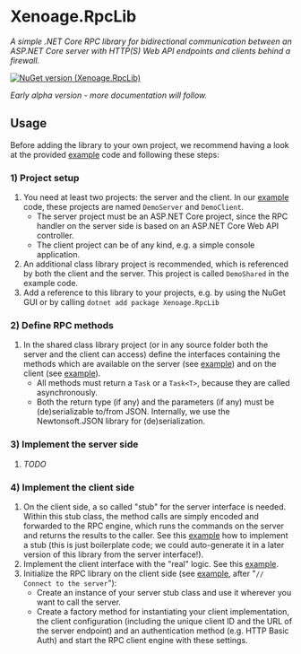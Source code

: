 # Xenoage.RpcLib

*A simple .NET Core RPC library for bidirectional communication between an ASP.NET Core server with HTTP(S) Web API endpoints and clients behind a firewall.*

[![NuGet version (Xenoage.RpcLib)](https://img.shields.io/nuget/v/Xenoage.RpcLib.svg?style=flat-square)](https://www.nuget.org/packages/Xenoage.RpcLib/)

_Early alpha version - more documentation will follow._



## Usage

Before adding the library to your own project, we recommend having a look at the provided [example](https://github.com/Xenoage/RpcLib) code and following these steps:

### 1) Project setup

1. You need at least two projects: the server and the client. In our [example](https://github.com/Xenoage/RpcLib) code, these projects are named `DemoServer` and `DemoClient`.
   * The server project must be an ASP.NET Core project, since the RPC handler on the server side is based on an ASP.NET Core Web API controller.
   * The client project can be of any kind, e.g. a simple console application.
2. An additional class library project is recommended, which is referenced by both the client and the server. This project is called `DemoShared` in the example code.
3. Add a reference to this library to your projects, e.g. by using the NuGet GUI or by calling `dotnet add package Xenoage.RpcLib`

### 2) Define RPC methods

1. In the shared class library project (or in any source folder both the server and the client can access) define the interfaces containing the methods which are available on the server (see [example](https://github.com/Xenoage/RpcLib/blob/master/DemoShared/Rpc/IDemoRpcServer.cs)) and on the client (see [example](https://github.com/Xenoage/RpcLib/blob/master/DemoShared/Rpc/IDemoRpcClient.cs)).
   * All methods must return a `Task` or a `Task<T>`, because they are called asynchronously.
   * Both the return type (if any) and the parameters (if any) must be (de)serializable to/from JSON. Internally, we use the Newtonsoft.JSON library for (de)serialization. 
   
### 3) Implement the server side

1. _TODO_


### 4) Implement the client side

1. On the client side, a so called "stub" for the server interface is needed. Within this stub class, the method
   calls are simply encoded and forwarded to the RPC engine, which runs the commands on the server and returns
   the results to the caller. See this
   [example](https://github.com/Xenoage/RpcLib/blob/master/DemoClient/Rpc/DemoRpcServerStub.cs)
   how to implement a stub (this is just boilerplate code; we could auto-generate
   it in a later version of this library from the server interface!).
2. Implement the client interface with the "real" logic. See this
   [example](https://github.com/Xenoage/RpcLib/blob/master/DemoClient/Rpc/DemoRpcClient.cs).
3. Initialize the RPC library on the client side (see [example](https://github.com/Xenoage/RpcLib/blob/master/DemoClient/Program.cs), after "`// Connect to the server`"):
   * Create an instance of your server stub class and use it wherever you want to call the server.
   * Create a factory method for instantiating your client implementation, the client configuration (including the unique client ID and the URL of the server endpoint) and an authentication method (e.g. HTTP Basic Auth) and start the RPC client engine with these settings.
